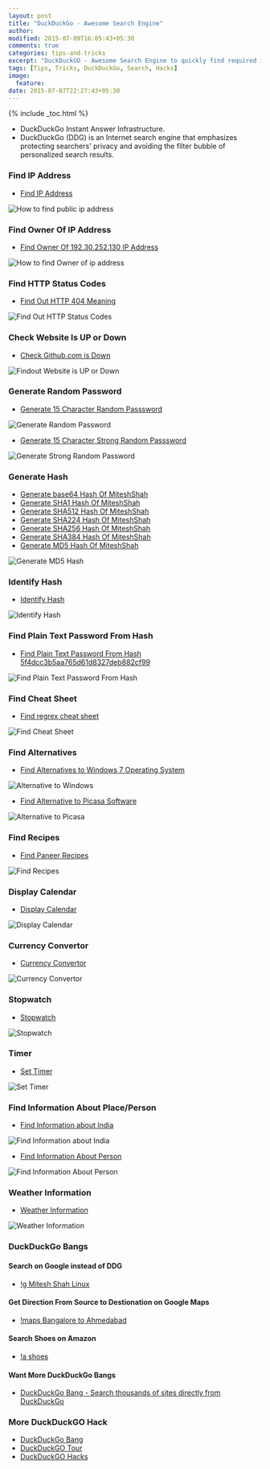 ```yaml
---
layout: post
title: "DuckDuckGo - Awesome Search Engine"
author:
modified: 2015-07-09T16:05:43+05:30
comments: true
categories: tips-and-tricks
excerpt: "DuckDuckGO - Awesome Search Engine to quickly find required information."
tags: [Tips, Tricks, DuckDuckGo, Search, Hacks]
image:
  feature:
date: 2015-07-07T22:27:43+05:30
---
```


{% include _toc.html %}

* DuckDuckGo Instant Answer Infrastructure.
* DuckDuckGo (DDG) is an Internet search engine that emphasizes protecting searchers' privacy and avoiding the filter bubble of personalized search results.

### Find IP Address

* <a href="https://duckduckgo.com/?q=ip&ia=answer">Find IP Address</a>
<img alt="How to find public ip address" src="https://cloud.githubusercontent.com/assets/1223371/8552440/b0a8369c-24fa-11e5-8dc0-921a28cb3886.png">

### Find Owner Of IP Address

* <a href="https://duckduckgo.com/?q=192.30.252.130&ia=answer">Find Owner Of 192.30.252.130 IP Address</a>
<img alt="How to find Owner of ip address" src="https://cloud.githubusercontent.com/assets/1223371/8552512/340a79dc-24fb-11e5-8806-6289edf3c617.png">

### Find HTTP Status Codes

* <a href="https://duckduckgo.com/?q=http+404&ia=about&iax=1">Find Out HTTP 404 Meaning</a>
<img alt="Find Out HTTP Status Codes" src="https://cloud.githubusercontent.com/assets/1223371/8552557/7f8a44a0-24fb-11e5-9e93-adaddfc36af7.png">

### Check Website Is UP or Down

* <a href="https://duckduckgo.com/?q=is+github.com+down&ia=answer">Check Github.com is Down</a>
<img alt="Findout Website is UP or Down" src="https://cloud.githubusercontent.com/assets/1223371/8552632/efee62c6-24fb-11e5-936e-5419ef206a3d.png">

### Generate Random Password

* <a href="https://duckduckgo.com/?q=password+15&ia=answer">Generate 15 Character Random Passsword</a>
<img alt="Generate Random Password" src="https://cloud.githubusercontent.com/assets/1223371/8552712/7b5787e8-24fc-11e5-8078-69c0b0556533.png">

* <a href="https://duckduckgo.com/?q=password+15+strong&ia=answer">Generate 15 Character Strong Random Passsword</a>
<img alt="Generate Strong Random Password" src="https://cloud.githubusercontent.com/assets/1223371/8552753/bb3b9854-24fc-11e5-8524-555b112af708.png">

### Generate Hash

* <a href="https://duckduckgo.com/?q=base64+MiteshShah&ia=answer"> Generate base64 Hash Of MiteshShah</a>
* <a href="https://duckduckgo.com/?q=sha+MiteshShah&ia=answer"> Generate SHA1 Hash Of MiteshShah</a>
* <a href="https://duckduckgo.com/?q=sha512+MiteshShah&ia=answer"> Generate SHA512 Hash Of MiteshShah</a>
* <a href="https://duckduckgo.com/?q=sha224+MiteshShah&ia=answer"> Generate SHA224 Hash Of MiteshShah</a>
* <a href="https://duckduckgo.com/?q=sha256+MiteshShah&ia=answer"> Generate SHA256 Hash Of MiteshShah</a>
* <a href="https://duckduckgo.com/?q=sha384+MiteshShah&ia=answer"> Generate SHA384 Hash Of MiteshShah</a>
* <a href="https://duckduckgo.com/?q=md5+MiteshShah&ia=answer">Generate MD5 Hash Of MiteshShah</a>
<img alt="Generate MD5 Hash" src="https://cloud.githubusercontent.com/assets/1223371/8552823/1f35da86-24fd-11e5-8980-f746d906d77e.png">

### Identify Hash

* <a href="https://duckduckgo.com/?q=hash+3a4c26d8461647dfd555c062fa2dc114&ia=answer">Identify Hash</a><br>
<img alt="Identify Hash" src="https://cloud.githubusercontent.com/assets/1223371/8552989/e92eac50-24fd-11e5-986d-453d9e82463b.png">

### Find Plain Text Password From Hash

* <a href="https://duckduckgo.com/?q=leakdb+5f4dcc3b5aa765d61d8327deb882cf99&ia=leaks">Find Plain Text Password From Hash 5f4dcc3b5aa765d61d8327deb882cf99</a>
<img alt="Find Plain Text Password From Hash" src="https://cloud.githubusercontent.com/assets/1223371/8553090/a6db91d2-24fe-11e5-9a38-4c34998cb9d4.png">

### Find Cheat Sheet

* <a href="https://duckduckgo.com/?q=regex+cheat+sheet&ia=cheatsheet">Find regrex cheat sheet</a>
<img alt="Find Cheat Sheet" src="https://cloud.githubusercontent.com/assets/1223371/8553338/5f0f4018-2500-11e5-9c84-4fd6529f48d3.png">

### Find Alternatives

* <a href="https://duckduckgo.com/?q=alternative+to+windows+7&ia=software">Find Alternatives to Windows 7 Operating System</a>
<img src="https://cloud.githubusercontent.com/assets/1223371/8551989/bcf8bab4-24f7-11e5-93eb-2376c150844e.png" alt="Alternative to Windows">

* <a href="https://duckduckgo.com/?q=alternative+to+picasa&ia=software">Find Alternative to Picasa Software</a>
<img src="https://cloud.githubusercontent.com/assets/1223371/8552144/dc029aa0-24f8-11e5-8adf-52e30dd9cdf3.png" alt="Alternative to Picasa">

### Find Recipes

* <a href="https://duckduckgo.com/?q=paneer+recipes&ia=recipes">Find Paneer Recipes</a>
<img alt="Find Recipes" src="https://cloud.githubusercontent.com/assets/1223371/8552254/94ddf1d2-24f9-11e5-92f7-80ecc7875324.png">

### Display Calendar

* <a href="https://duckduckgo.com/?q=calendar&ia=answer">Display Calendar</a>
<img alt="Display Calendar" src="https://cloud.githubusercontent.com/assets/1223371/8595077/bcb82468-2664-11e5-8331-3ada56171b3c.png">

### Currency Convertor

* <a href="https://duckduckgo.com/?q=%241+in+inr&ia=currency">Currency Convertor</a>
<img alt="Currency Convertor" src="https://cloud.githubusercontent.com/assets/1223371/8570617/5001837a-259f-11e5-8db7-5564ae4dcb41.png">

### Stopwatch

* <a href="https://duckduckgo.com/?q=stopwatch&ia=stopwatch">Stopwatch</a>
<img alt="Stopwatch" src="https://cloud.githubusercontent.com/assets/1223371/8612892/d65e4550-26f5-11e5-82f8-5ec8ab5a411f.png">

### Timer

* <a href="https://duckduckgo.com/?q=timer+10+minutes&ia=timer">Set Timer</a>
<img alt="Set Timer" src="https://cloud.githubusercontent.com/assets/1223371/8612894/d6fc71d0-26f5-11e5-9fb2-1ef713b6d712.png">

### Find Information About Place/Person

* <a href="https://duckduckgo.com/?q=India&ia=about&iax=1">Find Information about India</a>
<img alt="Find Information about India" src="https://cloud.githubusercontent.com/assets/1223371/8553151/19da4386-24ff-11e5-8881-36ee7a2d7e22.png">

* <a href="https://duckduckgo.com/?q=APJ+Abdul+Kalam&ia=about&iax=1">Find Information About Person</a>
<img alt="Find Information About Person" src="https://cloud.githubusercontent.com/assets/1223371/8553208/759333e0-24ff-11e5-9cf1-87d703a87671.png">

### Weather Information

* <a href="https://duckduckgo.com/?q=weather&ia=weather">Weather Information</a>
<img alt="Weather Information" src="https://cloud.githubusercontent.com/assets/1223371/8553272/ec37583c-24ff-11e5-8f76-dc548b52fa97.png">

### DuckDuckGo Bangs



#### Search on Google instead of DDG
* <a href="https://duckduckgo.com/?q=!g+Mitesh+Shah+Linux">!g Mitesh Shah Linux</a>

#### Get Direction From Source to Destionation on Google Maps
* <a href="https://duckduckgo.com/?q=!maps+Bangalore+to+Ahmedabad">!maps Bangalore to Ahmedabad</a>

#### Search Shoes on Amazon
* <a href="https://duckduckgo.com/?q=!a+shoes">!a shoes</a>

#### Want More DuckDuckGo Bangs
* <a href="https://duckduckgo.com/bang">DuckDuckGo Bang - Search thousands of sites directly from DuckDuckGo</a>

### More DuckDuckGO Hack

* <a href="https://duckduckgo.com/bang">DuckDuckGo Bang</a>
* <a href="https://duckduckgo.com/tour">DuckDuckGO Tour</a>
* <a href="http://duckduckhack.com/">DuckDuckGO Hacks</a>
